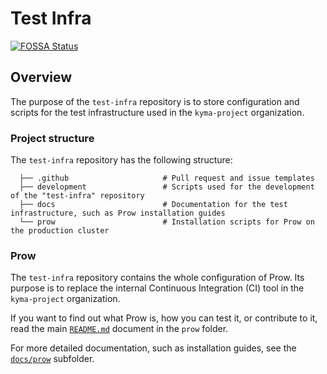 # Test Infra

[![FOSSA Status](https://app.fossa.io/api/projects/git%2Bgithub.com%2Fkyma-project%2Ftest-infra.svg?type=shield)](https://app.fossa.io/projects/git%2Bgithub.com%2Fkyma-project%2Ftest-infra?ref=badge_shield)

## Overview

The purpose of the `test-infra` repository is to store configuration and scripts for the test infrastructure used in the `kyma-project` organization.

### Project structure

<!-- Update the repository structure each time you modify it. -->

The `test-infra` repository has the following structure:

```
  ├── .github                     # Pull request and issue templates             
  ├── development                 # Scripts used for the development of the "test-infra" repository
  ├── docs                        # Documentation for the test infrastructure, such as Prow installation guides
  └── prow                        # Installation scripts for Prow on the production cluster    

```

### Prow

The `test-infra` repository contains the whole configuration of Prow. Its purpose is to replace the internal Continuous Integration (CI) tool in the `kyma-project` organization.

If you want to find out what Prow is, how you can test it, or contribute to it, read the main [`README.md`](./prow/README.md) document in the `prow` folder.

For more detailed documentation, such as installation guides, see the [`docs/prow`](./docs/prow) subfolder.
